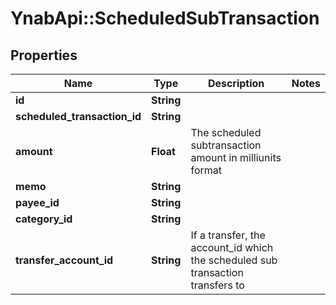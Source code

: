 # YnabApi::ScheduledSubTransaction

## Properties
Name | Type | Description | Notes
------------ | ------------- | ------------- | -------------
**id** | **String** |  | 
**scheduled_transaction_id** | **String** |  | 
**amount** | **Float** | The scheduled subtransaction amount in milliunits format | 
**memo** | **String** |  | 
**payee_id** | **String** |  | 
**category_id** | **String** |  | 
**transfer_account_id** | **String** | If a transfer, the account_id which the scheduled sub transaction transfers to | 


